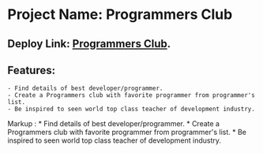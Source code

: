 # Project Name: Programmers Club

## Deploy Link: [Programmers Club](https://github.com/facebook/create-react-app).

## Features:
    - Find details of best developer/programmer.
    - Create a Programmers club with favorite programmer from programmer's list.
    - Be inspired to seen world top class teacher of development industry.

 Markup : * Find details of best developer/programmer.
          * Create a Programmers club with favorite programmer from programmer's list.
          * Be inspired to seen world top class teacher of development industry.          
